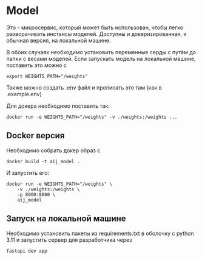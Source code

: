 # Model

Это - микросервис, который может быть использован, чтобы легко разворачивать инстансы моделей.
Доступны и докеризированная, и обычная версия, на локальной машине.

В обоих случаях необходимо установить переменные серды с путём до папки с весами моделей. Если запускать модель на локальной машине, поставить это можно с


```
export WEIGHTS_PATH="/weights"
```
Также можно создать .env файл и прописать это там (как в .example.env)

Для докера необходимо поставить так:
```
docker run -e WEIGHTS_PATH="/weights" -v ./weights:/weights ...
```

## Docker версия

Необходимо собрать докер образ с
```
docker build -t aij_model .
```
И запустить его:
```
docker run -e WEIGHTS_PATH="/weights" \
	-v ./weights:/weights \
	-p 8000:8000 \
	aij_model
```

## Запуск на локальной машине

Необходимо установить пакеты из requirements.txt в оболочку с python 3.11 и запустить сервер для разработчика через
```
fastapi dev app
```
